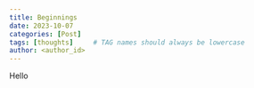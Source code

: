 ```yaml
---
title: Beginnings
date: 2023-10-07
categories: [Post]
tags: [thoughts]     # TAG names should always be lowercase
author: <author_id>   
---
```


Hello